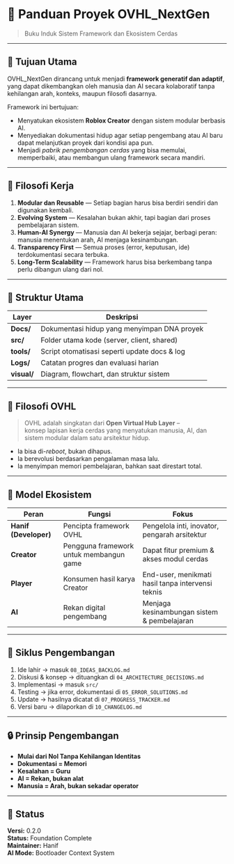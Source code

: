 # 📘 Panduan Proyek OVHL_NextGen
> Buku Induk Sistem Framework dan Ekosistem Cerdas

---

## 🧭 Tujuan Utama
OVHL_NextGen dirancang untuk menjadi **framework generatif dan adaptif**,  
yang dapat dikembangkan oleh manusia dan AI secara kolaboratif tanpa kehilangan arah, konteks, maupun filosofi dasarnya.

Framework ini bertujuan:
- Menyatukan ekosistem **Roblox Creator** dengan sistem modular berbasis AI.
- Menyediakan dokumentasi hidup agar setiap pengembang atau AI baru dapat melanjutkan proyek dari kondisi apa pun.
- Menjadi *pabrik pengembangan cerdas* yang bisa memulai, memperbaiki, atau membangun ulang framework secara mandiri.

---

## 🧩 Filosofi Kerja
1. **Modular dan Reusable** — Setiap bagian harus bisa berdiri sendiri dan digunakan kembali.
2. **Evolving System** — Kesalahan bukan akhir, tapi bagian dari proses pembelajaran sistem.
3. **Human-AI Synergy** — Manusia dan AI bekerja sejajar, berbagi peran:  
   manusia menentukan arah, AI menjaga kesinambungan.
4. **Transparency First** — Semua proses (error, keputusan, ide) terdokumentasi secara terbuka.
5. **Long-Term Scalability** — Framework harus bisa berkembang tanpa perlu dibangun ulang dari nol.

---

## 🧱 Struktur Utama
| Layer | Deskripsi |
|-------|------------|
| **Docs/** | Dokumentasi hidup yang menyimpan DNA proyek |
| **src/** | Folder utama kode (server, client, shared) |
| **tools/** | Script otomatisasi seperti update docs & log |
| **Logs/** | Catatan progres dan evaluasi harian |
| **visual/** | Diagram, flowchart, dan struktur sistem |

---

## 🧠 Filosofi OVHL
> OVHL adalah singkatan dari **Open Virtual Hub Layer** –  
> konsep lapisan kerja cerdas yang menyatukan manusia, AI, dan sistem modular dalam satu arsitektur hidup.

- Ia bisa di-*reboot*, bukan dihapus.  
- Ia berevolusi berdasarkan pengalaman masa lalu.  
- Ia menyimpan memori pembelajaran, bahkan saat direstart total.  

---

## 💼 Model Ekosistem
| Peran | Fungsi | Fokus |
|--------|--------|--------|
| **Hanif (Developer)** | Pencipta framework OVHL | Pengelola inti, inovator, pengarah arsitektur |
| **Creator** | Pengguna framework untuk membangun game | Dapat fitur premium & akses modul cerdas |
| **Player** | Konsumen hasil karya Creator | End-user, menikmati hasil tanpa intervensi teknis |
| **AI** | Rekan digital pengembang | Menjaga kesinambungan sistem & pembelajaran |

---

## 🔁 Siklus Pengembangan
1. Ide lahir → masuk `08_IDEAS_BACKLOG.md`
2. Diskusi & konsep → dituangkan di `04_ARCHITECTURE_DECISIONS.md`
3. Implementasi → masuk `src/`
4. Testing → jika error, dokumentasi di `05_ERROR_SOLUTIONS.md`
5. Update → hasilnya dicatat di `07_PROGRESS_TRACKER.md`
6. Versi baru → dilaporkan di `10_CHANGELOG.md`

---

## 🔒 Prinsip Pengembangan
- **Mulai dari Nol Tanpa Kehilangan Identitas**
- **Dokumentasi = Memori**
- **Kesalahan = Guru**
- **AI = Rekan, bukan alat**
- **Manusia = Arah, bukan sekadar operator**

---

## 📅 Status
**Versi:** 0.2.0  
**Status:** Foundation Complete  
**Maintainer:** Hanif  
**AI Mode:** Bootloader Context System

